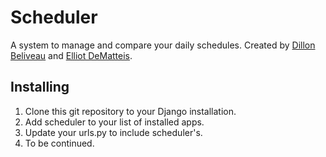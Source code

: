 Scheduler
========

A system to manage and compare your daily schedules.
Created by [Dillon Beliveau](https://github.com/Dillonb) and [Elliot DeMatteis](https://github.com/brasky).

Installing
----------
1. Clone this git repository to your Django installation.
2. Add scheduler to your list of installed apps.
3. Update your urls.py to include scheduler's.
4. To be continued.

